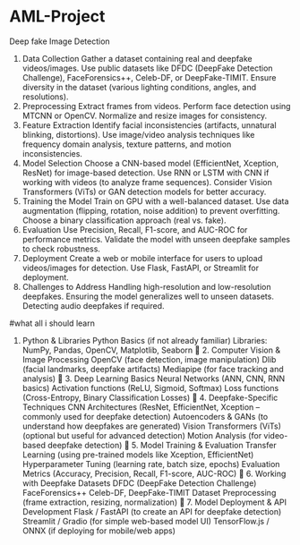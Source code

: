 # AML-Project
Deep fake  Image Detection
1. Data Collection
Gather a dataset containing real and deepfake videos/images.
Use public datasets like DFDC (DeepFake Detection Challenge), FaceForensics++, Celeb-DF, or DeepFake-TIMIT.
Ensure diversity in the dataset (various lighting conditions, angles, and resolutions).
2. Preprocessing
Extract frames from videos.
Perform face detection using MTCNN or OpenCV.
Normalize and resize images for consistency.
3. Feature Extraction
Identify facial inconsistencies (artifacts, unnatural blinking, distortions).
Use image/video analysis techniques like frequency domain analysis, texture patterns, and motion inconsistencies.
4. Model Selection
Choose a CNN-based model (EfficientNet, Xception, ResNet) for image-based detection.
Use RNN or LSTM with CNN if working with videos (to analyze frame sequences).
Consider Vision Transformers (ViTs) or GAN detection models for better accuracy.
5. Training the Model
Train on GPU with a well-balanced dataset.
Use data augmentation (flipping, rotation, noise addition) to prevent overfitting.
Choose a binary classification approach (real vs. fake).
6. Evaluation
Use Precision, Recall, F1-score, and AUC-ROC for performance metrics.
Validate the model with unseen deepfake samples to check robustness.
7. Deployment
Create a web or mobile interface for users to upload videos/images for detection.
Use Flask, FastAPI, or Streamlit for deployment.
8. Challenges to Address
Handling high-resolution and low-resolution deepfakes.
Ensuring the model generalizes well to unseen datasets.
Detecting audio deepfakes if required.

#what all i should learn
1. Python & Libraries
Python Basics (if not already familiar)
Libraries: NumPy, Pandas, OpenCV, Matplotlib, Seaborn
🔹 2. Computer Vision & Image Processing
OpenCV (face detection, image manipulation)
Dlib (facial landmarks, deepfake artifacts)
Mediapipe (for face tracking and analysis)
🔹 3. Deep Learning Basics
Neural Networks (ANN, CNN, RNN basics)
Activation functions (ReLU, Sigmoid, Softmax)
Loss functions (Cross-Entropy, Binary Classification Losses)
🔹 4. Deepfake-Specific Techniques
CNN Architectures (ResNet, EfficientNet, Xception – commonly used for deepfake detection)
Autoencoders & GANs (to understand how deepfakes are generated)
Vision Transformers (ViTs) (optional but useful for advanced detection)
Motion Analysis (for video-based deepfake detection)
🔹 5. Model Training & Evaluation
Transfer Learning (using pre-trained models like Xception, EfficientNet)
Hyperparameter Tuning (learning rate, batch size, epochs)
Evaluation Metrics (Accuracy, Precision, Recall, F1-score, AUC-ROC)
🔹 6. Working with Deepfake Datasets
DFDC (DeepFake Detection Challenge)
FaceForensics++
Celeb-DF, DeepFake-TIMIT
Dataset Preprocessing (frame extraction, resizing, normalization)
🔹 7. Model Deployment & API Development
Flask / FastAPI (to create an API for deepfake detection)
Streamlit / Gradio (for simple web-based model UI)
TensorFlow.js / ONNX (if deploying for mobile/web apps)